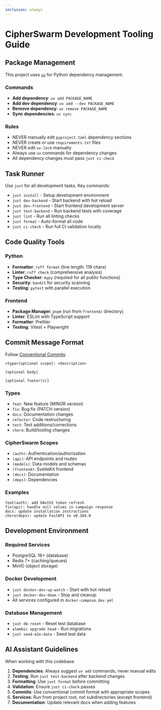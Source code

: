 ```yaml
---
inclusion: always
---
```


# CipherSwarm Development Tooling Guide

## Package Management

This project uses [`uv`](https://github.com/astral-sh/uv) for Python dependency management.

### Commands

-   **Add dependency**: `uv add PACKAGE_NAME`
-   **Add dev dependency**: `uv add --dev PACKAGE_NAME`
-   **Remove dependency**: `uv remove PACKAGE_NAME`
-   **Sync dependencies**: `uv sync`

### Rules

-   NEVER manually edit `pyproject.toml` dependency sections
-   NEVER create or use `requirements.txt` files
-   NEVER edit `uv.lock` manually
-   Always use `uv` commands for dependency changes
-   All dependency changes must pass `just ci-check`

## Task Runner

Use `just` for all development tasks. Key commands:

-   `just install` - Setup development environment
-   `just dev-backend` - Start backend with hot reload
-   `just dev-frontend` - Start frontend development server
-   `just test-backend` - Run backend tests with coverage
-   `just lint` - Run all linting checks
-   `just format` - Auto-format all code
-   `just ci-check` - Run full CI validation locally

## Code Quality Tools

### Python

-   **Formatter**: `ruff format` (line length: 119 chars)
-   **Linter**: `ruff check` (comprehensive analysis)
-   **Type Checker**: `mypy` (required for all public functions)
-   **Security**: `bandit` for security scanning
-   **Testing**: `pytest` with parallel execution

### Frontend

-   **Package Manager**: `pnpm` (run from `frontend/` directory)
-   **Linter**: ESLint with TypeScript support
-   **Formatter**: Prettier
-   **Testing**: Vitest + Playwright

## Commit Message Format

Follow [Conventional Commits](https://www.conventionalcommits.org):

```
<type>[optional scope]: <description>

[optional body]

[optional footer(s)]
```

### Types

-   `feat`: New feature (MINOR version)
-   `fix`: Bug fix (PATCH version)
-   `docs`: Documentation changes
-   `refactor`: Code restructuring
-   `test`: Test additions/corrections
-   `chore`: Build/tooling changes

### CipherSwarm Scopes

-   `(auth)`: Authentication/authorization
-   `(api)`: API endpoints and routes
-   `(models)`: Data models and schemas
-   `(frontend)`: SvelteKit frontend
-   `(docs)`: Documentation
-   `(deps)`: Dependencies

### Examples

```
feat(auth): add OAuth2 token refresh
fix(api): handle null values in campaign response
docs: update installation instructions
chore(deps): update FastAPI to v0.104.0
```

## Development Environment

### Required Services

-   PostgreSQL 16+ (database)
-   Redis 7+ (caching/queues)
-   MinIO (object storage)

### Docker Development

-   `just docker-dev-up-watch` - Start with hot reload
-   `just docker-dev-down` - Stop and cleanup
-   All services configured in `docker-compose.dev.yml`

### Database Management

-   `just db-reset` - Reset test database
-   `alembic upgrade head` - Run migrations
-   `just seed-e2e-data` - Seed test data

## AI Assistant Guidelines

When working with this codebase:

1. **Dependencies**: Always suggest `uv add` commands, never manual edits
2. **Testing**: Run `just test-backend` after backend changes
3. **Formatting**: Use `just format` before committing
4. **Validation**: Ensure `just ci-check` passes
5. **Commits**: Use conventional commit format with appropriate scopes
6. **Services**: Run from project root, not subdirectories (except frontend)
7. **Documentation**: Update relevant docs when adding features

